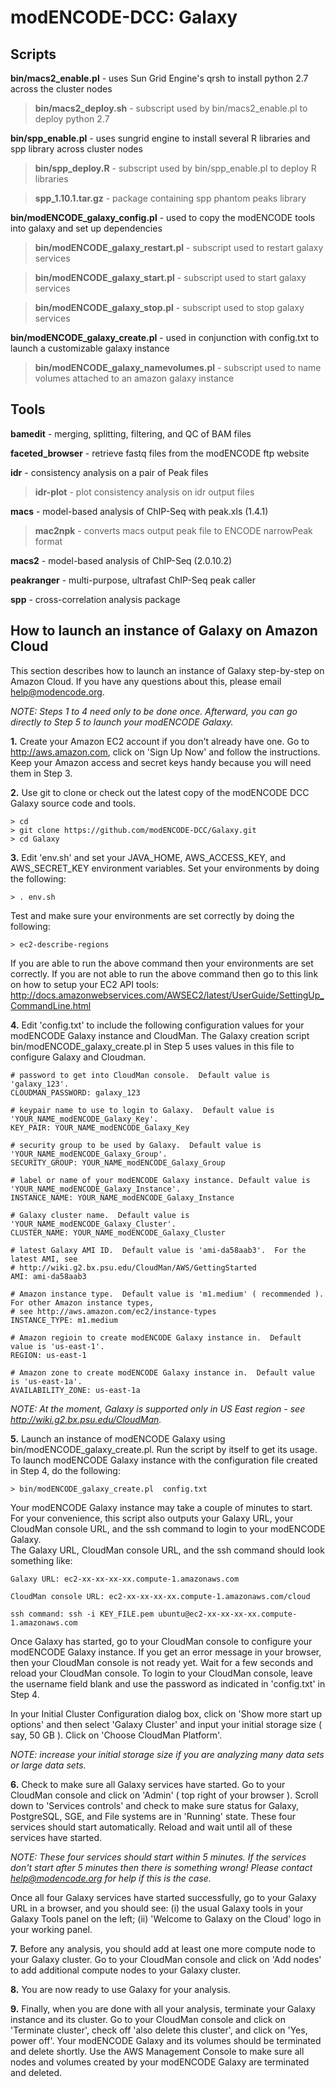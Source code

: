 modENCODE-DCC: Galaxy
=========================

Scripts
-------

**bin/macs2_enable.pl** - uses Sun Grid Engine's qrsh to install python 2.7 across the cluster nodes 

  >**bin/macs2_deploy.sh** - subscript used by bin/macs2_enable.pl to deploy python 2.7

**bin/spp_enable.pl** - uses sungrid engine to install several R libraries and spp library across cluster nodes
  
  >**bin/spp_deploy.R** - subscript used by bin/spp_enable.pl to deploy R libraries
  
  >**spp_1.10.1.tar.gz** - package containing spp phantom peaks library

**bin/modENCODE_galaxy_config.pl** - used to copy the modENCODE tools into galaxy and set up dependencies
  
  >**bin/modENCODE_galaxy_restart.pl** - subscript used to restart galaxy services       
  
  >**bin/modENCODE_galaxy_start.pl** - subscript used to start galaxy services
  
  >**bin/modENCODE_galaxy_stop.pl** - subscript used to stop galaxy services

**bin/modENCODE_galaxy_create.pl** - used in conjunction with config.txt to launch a customizable galaxy instance
  
  >**bin/modENCODE_galaxy_namevolumes.pl** - subscript used to name volumes attached to an amazon galaxy instance


Tools
-----

**bamedit** - merging, splitting, filtering, and QC of BAM files

**faceted_browser** - retrieve fastq files from the modENCODE ftp website

**idr** - consistency analysis on a pair of Peak files

  >**idr-plot** - plot consistency analysis on idr output files

**macs** - model-based analysis of ChIP-Seq with peak.xls (1.4.1)
  
  >**mac2npk** - converts macs output peak file to ENCODE narrowPeak format

**macs2** - model-based analysis of ChIP-Seq (2.0.10.2)

**peakranger** - multi-purpose, ultrafast ChIP-Seq peak caller

**spp** - cross-correlation analysis package


How to launch an instance of Galaxy on Amazon Cloud
---------------------------------------------------
This section describes how to launch an instance of Galaxy step-by-step on Amazon Cloud. 
If you have any questions about this, please email help@modencode.org.

*NOTE: Steps 1 to 4 need only to be done once.  Afterward, you can go directly to Step 5 to launch your modENCODE Galaxy.*


**1.**  Create your Amazon EC2 account if you don't already have one.  Go to http://aws.amazon.com, click 
on 'Sign Up Now' and follow the instructions.  Keep your Amazon access and secret keys handy because 
you will need them in Step 3.  

**2.** Use git to clone or check out the latest copy of the modENCODE DCC Galaxy source code and tools.

    > cd 
    > git clone https://github.com/modENCODE-DCC/Galaxy.git
    > cd Galaxy 
 

**3.** Edit 'env.sh' and set your JAVA_HOME, AWS_ACCESS_KEY, and AWS_SECRET_KEY environment variables. Set your environments by doing the following:

    > . env.sh 

Test and make sure your environments are set correctly by doing the following:

    > ec2-describe-regions

If you are able to run the above command then your environments are set correctly.  If you are not able to run the above command then go to this link on how to setup your EC2 API tools: http://docs.amazonwebservices.com/AWSEC2/latest/UserGuide/SettingUp_CommandLine.html


**4.** Edit 'config.txt' to include the following configuration values for your modENCODE Galaxy instance
and CloudMan.  The Galaxy creation script bin/modENCODE_galaxy_create.pl in Step 5 uses values in this 
file to configure Galaxy and Cloudman.

    # password to get into CloudMan console.  Default value is 'galaxy_123'. 
    CLOUDMAN_PASSWORD: galaxy_123
    
    # keypair name to use to login to Galaxy.  Default value is 'YOUR_NAME_modENCODE_Galaxy_Key'.
    KEY_PAIR: YOUR_NAME_modENCODE_Galaxy_Key

    # security group to be used by Galaxy.  Default value is 'YOUR_NAME_modENCODE_Galaxy_Group'.
    SECURITY_GROUP: YOUR_NAME_modENCODE_Galaxy_Group

    # label or name of your modENCODE Galaxy instance. Default value is 'YOUR_NAME_modENCODE_Galaxy_Instance'.
    INSTANCE_NAME: YOUR_NAME_modENCODE_Galaxy_Instance

    # Galaxy cluster name.  Default value is 'YOUR_NAME_modENCODE_Galaxy_Cluster'.
    CLUSTER_NAME: YOUR_NAME_modENCODE_Galaxy_Cluster

    # latest Galaxy AMI ID.  Default value is 'ami-da58aab3'.  For the latest AMI, see 
    # http://wiki.g2.bx.psu.edu/CloudMan/AWS/GettingStarted
    AMI: ami-da58aab3

    # Amazon instance type.  Default value is 'm1.medium' ( recommended ). For other Amazon instance types, 
    # see http://aws.amazon.com/ec2/instance-types
    INSTANCE_TYPE: m1.medium

    # Amazon regioin to create modENCODE Galaxy instance in.  Default value is 'us-east-1'.
    REGION: us-east-1

    # Amazon zone to create modENCODE Galaxy instance in.  Default value is 'us-east-1a'.
    AVAILABILITY_ZONE: us-east-1a

*NOTE: At the moment, Galaxy is supported only in US East region - see http://wiki.g2.bx.psu.edu/CloudMan.*

**5.** Launch an instance of modENCODE Galaxy using bin/modENCODE_galaxy_create.pl.  Run the script by itself to 
get its usage.  To launch modENCODE Galaxy instance with the configuration file created in Step 4, do the 
following:

    > bin/modENCODE_galaxy_create.pl  config.txt 

Your modENCODE Galaxy instance may take a couple of minutes to start.  For your convenience, this script 
also outputs your Galaxy URL, your CloudMan console URL, and the ssh command to login to your modENCODE Galaxy.  
The Galaxy URL, CloudMan console URL, and the ssh command should look something like:

    Galaxy URL: ec2-xx-xx-xx-xx.compute-1.amazonaws.com

    CloudMan console URL: ec2-xx-xx-xx-xx.compute-1.amazonaws.com/cloud

    ssh command: ssh -i KEY_FILE.pem ubuntu@ec2-xx-xx-xx-xx.compute-1.amazonaws.com


Once Galaxy has started, go to your CloudMan console to configure your modENCODE Galaxy instance. 
If you get an error message in your browser, then your CloudMan console is not ready yet.
Wait for a few seconds and reload your CloudMan console.  To login to your CloudMan console, leave the 
username field blank and use the password as indicated in 'config.txt' in Step 4.  

In your Initial Cluster Configuration dialog box, click on 'Show more start up options' and then select 
'Galaxy Cluster' and input your initial storage size ( say, 50 GB ).  Click on 'Choose CloudMan Platform'. 

*NOTE: increase your initial storage size if you are analyzing many data sets or large data sets.*


**6.** Check to make sure all Galaxy services have started.  Go to your CloudMan console and click on 'Admin' 
( top right of your browser ).  Scroll down to 'Services controls' and check to make sure status for Galaxy, 
PostgreSQL, SGE, and File systems are in 'Running' state.    These four services should start automatically.
Reload and wait until all of these services have started.  

*NOTE: These four services should start within 5 minutes.  If the services don't start after 5 minutes then 
there is something wrong!  Please contact help@modencode.org for help if this is the case.*
  
Once all four Galaxy services have started successfully, go to your Galaxy URL in a browser, and you should 
see: (i) the usual Galaxy tools in your Galaxy Tools panel on the left; (ii) 'Welcome to Galaxy on the Cloud' logo 
in your working panel.


**7.** Before any analysis, you should add at least one more compute node to your Galaxy cluster.  Go to your CloudMan
console and click on 'Add nodes' to add additional compute nodes to your Galaxy cluster.  


**8.**  You are now ready to use Galaxy for your analysis.  


**9.** Finally, when you are done with all your analysis, terminate your Galaxy instance and its cluster.  Go to your 
CloudMan console and click on 'Terminate cluster', check off 'also delete this cluster', and click on 'Yes, power off'.
Your modENCODE Galaxy and its volumes should be terminated and delete shortly.  Use the AWS Management Console to make 
sure all nodes and volumes created by your modENCODE Galaxy are terminated and deleted.  

